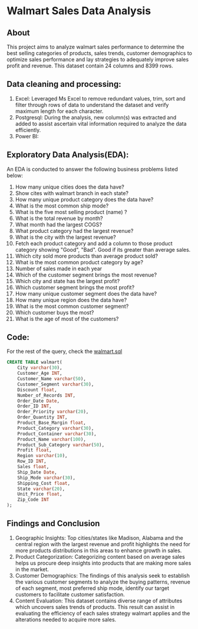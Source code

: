 # Walmart Sales Data Analysis
## About
This project aims to analyze walmart sales performance to determine the best selling categories of products, sales trends, customer demographics to optimize sales performance and lay strategies to adequately improve sales profit and revenue.
This dataset contain 24 columns and 8399 rows.

## Data cleaning and processing:
1. Excel: Leveraged Ms Excel to remove redundant values, trim, sort and filter through rows of data to understand the dataset and verify maximum length for each character.
2. Postgresql: During the analysis, new column(s) was extracted and added to assist ascertain vital information required to analyze the data efficiently.
3. Power BI: 



## Exploratory Data Analysis(EDA): 
An EDA is conducted to answer the following business problems listed below:

1. How many unique cities does the data have?
2. Show cites with walmart branch in each state?
3. How many unique product category does the data have?
4. What is the most common ship mode?
5. What is the five most selling product (name) ?
6. What is the total revenue by month?
7. What month had the largest COGS?
8. What product category had the largest revenue?
9. What is the city with the largest revenue?
10. Fetch each product category and add a column to those product category showing "Good", "Bad". Good if its greater than average sales.
11. Which city sold more products than average product sold?
12. What is the most common product category by age?
13. Number of sales made in each year
14. Which of the customer segment brings the most revenue?
15. Which city and state has the largest profit?
16. Which customer segment brings the most profit?
17. How many unique customer segment does the data have?
18. How many unique region does the data have?
19. What is the most common customer segment?
20. Which customer buys the most?
21. What is the age of most of the customers?

## Code:
For the rest of the query, check the [walmart.sql](https://github.com/JoyIbe/Walamart-Sales-Analysis/blob/main/walmart.sql)
```sql
CREATE TABLE walmart( 
	City varchar(30),
	Customer_Age INT,
	Customer_Name varchar(50),
	Customer_Segment varchar(30),
	Discount float,
	Number_of_Records INT,
	Order_Date Date,
	Order_ID INT,
	Order_Priority varchar(20),
	Order_Quantity INT,
	Product_Base_Margin float,
	Product_Category varchar(30),
	Product_Container varchar(30),
	Product_Name varchar(100),
	Product_Sub_Category varchar(50),
	Profit float,
	Region varchar(10),
	Row_ID INT,
	Sales float,
	Ship_Date Date,
	Ship_Mode varchar(30),
	Shipping_Cost float,
	State varchar(20),
	Unit_Price float,
	Zip_Code INT
);
```
## Findings and Conclusion
1. Geographic Insights: Top cities/states like Madison, Alabama and the central region with the largest revenue and profit highlights the need for more products distributions in this areas to enhance growth in sales.
2. Product Categorization: Categorizing content based on average sales helps us procure deep insights into products that are making more sales in the market.
3. Customer Demographics: The findings of this analysis seek to establish the various customer segments to analyze the buying patterns, revenue of each segment, most preferred ship mode, identify our target customers to facilitate customer satisfaction.
4. Content Evaluation: This dataset contains diverse range of attributes which uncovers sales trends of products. This result can assist in evaluating the efficiency of each sales strategy walmart applies and the alterations needed to acquire more sales.


